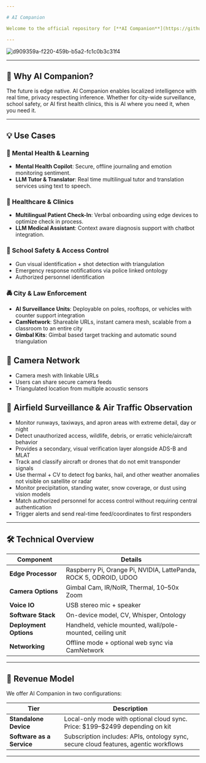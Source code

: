 ```yaml
---

# AI Companion

Welcome to the official repository for [**AI Companion**](https://github.com/caddison/AICompanion) — a revolutionary portable AI assistant integrating computer vision, multilingual AI models, and voice control, to solve real world problems across security, education, health, and automation.

---
```


![d909359a-f220-459b-b5a2-fc1c0b3c31f4](https://github.com/user-attachments/assets/b2999b3b-e889-4775-8fe4-94e0b45f5290)

---

## 🚀 Why AI Companion?

The future is edge native. AI Companion enables localized intelligence with real time, privacy respecting inference. Whether for city-wide surveillance, school safety, or AI first health clinics, this is AI where you need it, when you need it.

---

## 💡 Use Cases

### 🧠 Mental Health & Learning

* **Mental Health Copilot**: Secure, offline journaling and emotion monitoring sentiment.
* **LLM Tutor & Translator**: Real time multilingual tutor and translation services using text to speech.

### 🏥 Healthcare & Clinics

* **Multilingual Patient Check-In**: Verbal onboarding using edge devices to optimize check in process.
* **LLM Medical Assistant**: Context aware diagnosis support with chatbot integration.

### 🏫 School Safety & Access Control

* Gun visual identification + shot detection with triangulation
* Emergency response notifications via police linked ontology
* Authorized personnel identification
  
### 🚔 City & Law Enforcement

* **AI Surveillance Units**: Deployable on poles, rooftops, or vehicles with counter support integration
* **CamNetwork**: Shareable URLs, instant camera mesh, scalable from a classroom to an entire city
* **Gimbal Kits**: Gimbal based target tracking and automatic sound triangulation

## 📡 Camera Network

* Camera mesh with linkable URLs
* Users can share secure camera feeds
* Triangulated location from multiple acoustic sensors

## 🔎 Airfield Surveillance & Air Traffic Observation
* Monitor runways, taxiways, and apron areas with extreme detail, day or night
* Detect unauthorized access, wildlife, debris, or erratic vehicle/aircraft behavior
* Provides a secondary, visual verification layer alongside ADS-B and MLAT
* Track and classify aircraft or drones that do not emit transponder signals
* Use thermal + CV to detect fog banks, hail, and other weather anomalies not visible on satellite or radar
* Monitor precipitation, standing water, snow coverage, or dust using vision models
* Match authorized personnel for access control without requiring central authentication
* Trigger alerts and send real-time feed/coordinates to first responders

---

## 🛠️ Technical Overview

| Component              | Details                                                                 |
| ---------------------- | ----------------------------------------------------------------------- |
| **Edge Processor**     | Raspberry Pi, Orange Pi, NVIDIA, LattePanda, ROCK 5, ODROID, UDOO       |
| **Camera Options**     | Gimbal Cam, IR/NoIR, Thermal, 10–50x Zoom                               |
| **Voice IO**           | USB stereo mic + speaker                                                |
| **Software Stack**     | On-device model, CV, Whisper, Ontology                                  |
| **Deployment Options** | Handheld, vehicle mounted, wall/pole-mounted, ceiling unit              |
| **Networking**         | Offline mode + optional web sync via CamNetwork                         |

---

## 💼 Revenue Model

We offer AI Companion in two configurations:

| Tier                                   | Description                                                                                |
| -------------------------------------- | ------------------------------------------------------------------------------------------ |
| **Standalone Device**                  | Local-only mode with optional cloud sync. Price: \$199–\$2499 depending on kit             |
| **Software as a Service**              | Subscription includes: APIs, ontology sync, secure cloud features, agentic workflows       |

---

